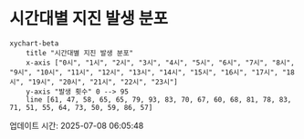 # 시간대별 지진 발생 분포

```mermaid
xychart-beta
    title "시간대별 지진 발생 분포"
    x-axis ["0시", "1시", "2시", "3시", "4시", "5시", "6시", "7시", "8시", "9시", "10시", "11시", "12시", "13시", "14시", "15시", "16시", "17시", "18시", "19시", "20시", "21시", "22시", "23시"]
    y-axis "발생 횟수" 0 --> 95
    line [61, 47, 58, 65, 65, 79, 93, 83, 70, 67, 60, 68, 81, 78, 83, 71, 51, 55, 64, 73, 50, 59, 86, 57]
```

업데이트 시간: 2025-07-08 06:05:48
